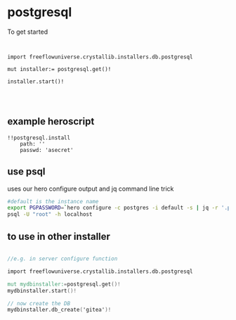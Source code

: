 # postgresql



To get started

```vlang


import freeflowuniverse.crystallib.installers.db.postgresql

mut installer:= postgresql.get()!

installer.start()!




```

## example heroscript

```hero
!!postgresql.install
    path: ''
    passwd: 'asecret'
```


## use psql

uses our hero configure output and jq command line trick

```bash
#default is the instance name
export PGPASSWORD=`hero configure -c postgres -i default -s | jq -r '.passwd'`
psql -U "root" -h localhost
```

## to use in other installer

```v

//e.g. in server configure function

import freeflowuniverse.crystallib.installers.db.postgresql

mut mydbinstaller:=postgresql.get()!
mydbinstaller.start()!

// now create the DB
mydbinstaller.db_create('gitea')!


```

